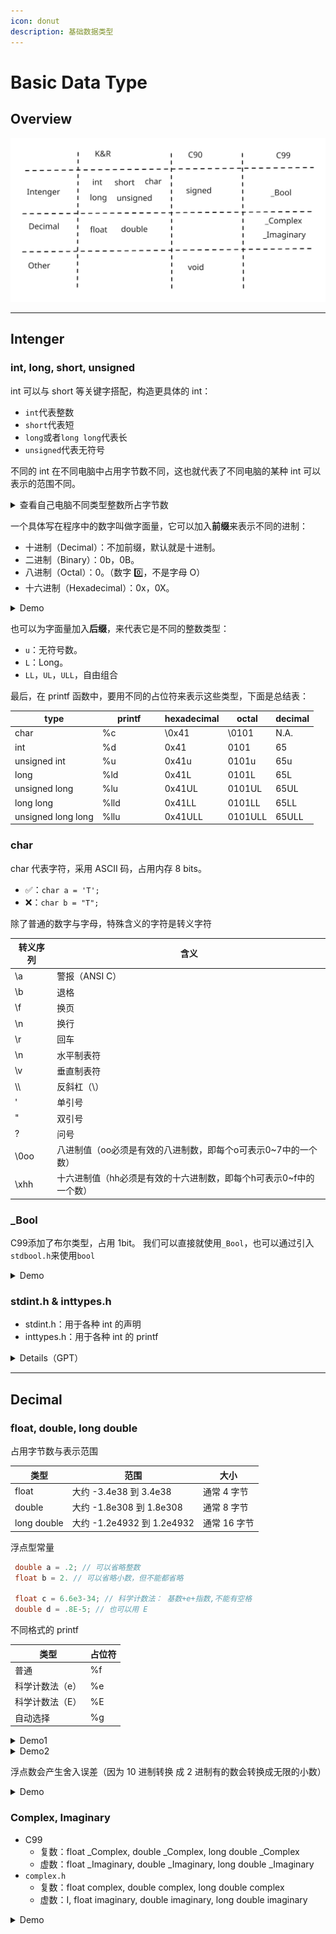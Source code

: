 ```yaml
---
icon: donut
description: 基础数据类型
---
```


# Basic Data Type

## Overview

<img src="../.gitbook/assets/file.excalidraw (1).svg" alt="" class="gitbook-drawing">

***

## Intenger

### int, long, short, unsigned

int 可以与 short 等关键字搭配，构造更具体的 int：

* `int`代表整数
* `short`代表短
* `long`或者`long long`代表长
* `unsigned`代表无符号

不同的 int 在不同电脑中占用字节数不同，这也就代表了不同电脑的某种 int 可以表示的范围不同。

<details>

<summary> 查看自己电脑不同类型整数所占字节数</summary>

```c
#include <stdio.h>
int main()
{
    // 定义各种数据类型变量
    int a;
    unsigned int h;
    short int b;
    short c;
    unsigned short int i;
    long int d;
    long e;
    unsigned long int j;
    long long int f;
    long long g;
    unsigned long long int k;

    // 输出每个变量的位数
    printf("int a: %d bytes\n", sizeof(a));
    printf("unsigned int h: %d bytes\n", sizeof(h));
    printf("short int b: %d bytes\n", sizeof(b));
    printf("short c: %d bytes\n", sizeof(c));
    printf("unsigned short int i: %d bytes\n", sizeof(i));
    printf("long int d: %d bytes\n", sizeof(d));
    printf("long e: %d bytes\n", sizeof(e));
    printf("unsigned long int j: %d bytes\n", sizeof(j));
    printf("long long int f: %d bytes\n", sizeof(f));
    printf("long long g: %d bytes\n", sizeof(g));
    printf("unsigned long long int k: %d bytes\n", sizeof(k));
    return 0;
}

// int a: 4 bytes
// unsigned int h: 4 bytes
// short int b: 2 bytes
// short c: 2 bytes
// unsigned short int i: 2 bytes
// long int d: 8 bytes
// long e: 8 bytes
// unsigned long int j: 8 bytes
// long long int f: 8 bytes
// long long g: 8 bytes
// unsigned long long int k: 8 bytes

```

</details>

一个具体写在程序中的数字叫做字面量，它可以加入**前缀**来表示不同的进制：

* 十进制（Decimal）：不加前缀，默认就是十进制。
* 二进制（Binary）：0b，0B。
* 八进制（Octal）：0。（数字 0️⃣，不是字母 O）
* 十六进制（Hexadecimal）：0x，0X。

<details>

<summary> Demo</summary>

```c
#include <stdio.h>
int main()
{
    // 定义各种数据类型变量
    int binary_number = 0b1010011010;
    int octal_number = 01232;
    int decimal_number = 666;
    int hexadecimal_number = 0x29a;

    // 查看他们是否想等
    printf("%d", (int)(binary_number == octal_number));        // 1
    printf("%d", (int)(octal_number == decimal_number));       // 1
    printf("%d", (int)(decimal_number == hexadecimal_number)); // 1
    return 0;
}

```

</details>

也可以为字面量加入**后缀**，来代表它是不同的整数类型：

* `u`：无符号数。
* `L`：Long。
* `LL`，`UL`，`ULL`，自由组合

最后，在 printf 函数中，要用不同的占位符来表示这些类型，下面是总结表：

<table><thead><tr><th>type</th><th width="86">printf</th><th>hexadecimal</th><th>octal</th><th>decimal</th></tr></thead><tbody><tr><td>char</td><td>%c</td><td>\0x41</td><td>\0101</td><td>N.A.</td></tr><tr><td>int</td><td>%d</td><td>0x41</td><td>0101</td><td>65</td></tr><tr><td>unsigned int</td><td>%u</td><td>0x41u</td><td>0101u</td><td>65u</td></tr><tr><td>long</td><td>%ld</td><td>0x41L</td><td>0101L</td><td>65L</td></tr><tr><td>unsigned long</td><td>%lu</td><td>0x41UL</td><td>0101UL</td><td>65UL</td></tr><tr><td>long long</td><td>%lld</td><td>0x41LL</td><td>0101LL</td><td>65LL</td></tr><tr><td>unsigned long long</td><td>%llu</td><td>0x41ULL</td><td>0101ULL</td><td>65ULL</td></tr></tbody></table>

### char

char 代表字符，采用 ASCII 码，占用内存 8 bits。

* ✅：`char a = 'T';`
* ❌：`char b = "T";`

除了普通的数字与字母，特殊含义的字符是转义字符

| 转义序列 | 含义                                    |
| ---- | ------------------------------------- |
| \a   | 警报（ANSI C）                            |
| \b   | 退格                                    |
| \f   | 换页                                    |
| \n   | 换行                                    |
| \r   | 回车                                    |
| \n   | 水平制表符                                 |
| \v   | 垂直制表符                                 |
| \\\\ | 反斜杠（\）                                |
| '    | 单引号                                   |
| "    | 双引号                                   |
| ?    | 问号                                    |
| \0oo | 八进制值（oo必须是有效的八进制数，即每个o可表示0\~7中的一个数）   |
| \xhh | 十六进制值（hh必须是有效的十六进制数，即每个h可表示0\~f中的一个数） |

### \_Bool

C99添加了布尔类型，占用 1bit。 我们可以直接就使用`_Bool`，也可以通过引入`stdbool.h`来使用`bool`

<details>

<summary> Demo</summary>

&#x20;使用 \_Bool

```c
// boolean.c -- using a _Bool variable
#include <stdio.h>
int main(void)
{
    long num;
    long sum = 0L;
    _Bool input_is_good;
    
    printf("Please enter an integer to be summed ");
    printf("(q to quit): ");
    input_is_good = (scanf("%ld", &num) == 1);
    while (input_is_good)
    {
        sum = sum + num;
        printf("Please enter next integer (q to quit): ");
        input_is_good = (scanf("%ld", &num) == 1);
    }
    printf("Those integers sum to %ld.\n", sum);
    
    return 0;
}

```

通过引入stdbool.h来使用 bool

```c
// divisors.c -- nested ifs display divisors of a number
#include <stdio.h>
#include <stdbool.h>
int main(void)
{
    unsigned long num;          // number to be checked
    unsigned long div;          // potential divisors
    bool isPrime;               // prime flag
    
    printf("Please enter an integer for analysis; ");
    printf("Enter q to quit.\n");
    while (scanf("%lu", &num) == 1)
    {
        for (div = 2, isPrime = true; (div * div) <= num; div++)
        {
            if (num % div == 0)
            {
                if ((div * div) != num)
                    printf("%lu is divisible by %lu and %lu.\n",
                           num, div, num / div);
                else
                    printf("%lu is divisible by %lu.\n",
                           num, div);
                isPrime= false; // number is not prime
            }
        }
        if (isPrime)
            printf("%lu is prime.\n", num);
        printf("Please enter another integer for analysis; ");
        printf("Enter q to quit.\n");
    }
    printf("Bye.\n");
    
    return 0;
}

```

</details>

### stdint.h & inttypes.h

* stdint.h：用于各种 int 的声明
* inttypes.h：用于各种 int 的 printf

<details>

<summary> Details（GPT）</summary>

1. stdint.h：`stdint.h` 头文件定义了一系列与整数大小相关的宏和数据类型，这些类型在不同的平台上具有固定的大小，确保了代码的可移植性。
   1. **固定宽度的整数类型**：例如 `int8_t`, `int16_t`, `int32_t`, `int64_t` 用于表示有符号整数，以及 `uint8_t`, `uint16_t`, `uint32_t`, `uint64_t` 用于表示无符号整数。
   2. **最小宽度整数类型**：例如 `int_least8_t`, `int_least16_t`, `int_least32_t`, `int_least64_t` 和 `uint_least8_t`, `uint_least16_t`, `uint_least32_t`, `uint_least64_t`，它们保证至少有指定宽度的存储大小，但可能更宽。
   3. **最快最小宽度整数类型**：例如 `int_fast8_t`, `int_fast16_t`, `int_fast32_t`, `int_fast64_t` 和 `uint_fast8_t`, `uint_fast16_t`, `uint_fast32_t`, `uint_fast64_t`，它们保证至少有指定宽度的存储大小，并且尽可能地快。
   4. **最大宽度整数类型**：`intmax_t` 和 `uintmax_t`，它们提供了最大宽度的有符号和无符号整数类型。
   5. **极限值宏**：例如 `INT8_MAX`, `INT16_MAX`, `INT32_MAX`, `INT64_MAX` 以及它们的 `MIN` 和 `UMAX` 变体，定义了对应类型可以表示的最大值和最小值。
2. inttypes.h：`inttypes.h` 头文件提供了格式化宏，用于与 `stdint.h` 中定义的整数类型一起使用。这些宏用于确保在不同的平台上，格式化字符串的行为是一致的。
   1. **格式化宏**：例如 `PRIi8`, `PRIi16`, `PRIi32`, `PRIi64` 用于有符号整数，`PRIu8`, `PRIu16`, `PRIu32`, `PRIu64` 用于无符号整数。这些宏可以在 `printf` 和 `scanf` 类型的函数中使用，以确保正确地打印和读取指定宽度的整数。
   2. **大数格式化宏**：例如 `PRId64`, `PRIo64`, `PRIu64`, `PRIx64`，用于格式化 `int64_t` 和 `uint64_t` 类型的值。
   3. **扫描宏**：例如 `SCNi16`, `SCNu32`，这些宏用于 `scanf` 类型的函数，确保可以正确地读取指定宽度的整数。
3. 使用示例

```c
#include <stdio.h>
#include <stdint.h>
#include <inttypes.h>
int main() {
    int32_t i = 123456789;
    uint32_t u = 4294967295U;
    // 使用 stdint.h 中的类型
    int32_t sum = i + (int32_t)u;
    // 使用 inttypes.h 中的格式化宏
    printf("int32_t: %" PRId32 "\n", i);
    printf("uint32_t: %" PRIu32 "\n", u);
    printf("sum: %" PRId32 "\n", sum);
    return 0;
}
// int32_t: 123456789
// uint32_t: 4294967295
// sum: 123456788
```

</details>

***

## Decimal

### float, double, long double

占用字节数与表示范围

| 类型          | 范围                      | 大小       |
| ----------- | ----------------------- | -------- |
| float       | 大约 -3.4e38 到 3.4e38     | 通常 4 字节  |
| double      | 大约 -1.8e308 到 1.8e308   | 通常 8 字节  |
| long double | 大约 -1.2e4932 到 1.2e4932 | 通常 16 字节 |

浮点型常量

```c
 double a = .2; // 可以省略整数
 float b = 2. // 可以省略小数，但不能都省略
  
 float c = 6.6e3-34; // 科学计数法： 基数+e+指数,不能有空格
 double d = .8E-5; // 也可以用 E
```

不同格式的 printf&#x20;

| 类型       | 占位符 |
| -------- | --- |
| 普通       | %f  |
| 科学计数法（e） | %e  |
| 科学计数法（E） | %E  |
| 自动选择     | %g  |

<details>

<summary> Demo1</summary>

```c
#include <stdio.h>

int main()
{
    double num = 12345.6789;

    // 使用 %f 打印浮点数
    printf("Decimal notation: %f\n", num);
    // Decimal notation: 12345.678900

    // 使用 %e 打印科学记数法
    printf("Scientific notation (lowercase e): %e\n", num);
    // Scientific notation (lowercase e): 1.234568e+04

    // 使用 %E 打印科学记数法
    printf("Scientific notation (uppercase E): %E\n", num);
    // Scientific notation (uppercase E): 1.234568E+04

    // 使用 %g 自动选择格式
    printf("General format: %g\n", num);
    // General format: 12345.7

    return 0;
}

```

</details>

<details>

<summary>Demo2</summary>

```c
/* showf_pt.c -- displays float value in two ways */
#include <stdio.h>
int main(void)
{
    float aboat = 32000.0;
    double abet = 2.14e9;
    long double dip = 5.32e-5;

    printf("%f can be written %e\n", aboat, aboat);
    // 32000.000000 can be written 3.200000e+04

    // next line requires C99 or later compliance
    printf("And it's %a in hexadecimal, powers of 2 notation\n", aboat);
    // And it's 0x1.f4p+14 in hexadecimal, powers of 2 notation
    printf("%f can be written %e\n", abet, abet);
    // 2140000000.000000 can be written 2.140000e+09
    printf("%Lf can be written %Le\n", dip, dip);
    // 0.000053 can be written 5.320000e-05

    return 0;
}

```

</details>

浮点数会产生舍入误差（因为 10 进制转换 成 2 进制有的数会转换成无限的小数）

<details>

<summary> Demo</summary>

```c
/* floaterr.c--demonstrates round-off error */
#include <stdio.h>
int main(void)
{
    float a, b;

    b = 2.0e20 + 1.0;
    a = b - 2.0e20;
    printf("%f \n", a); // 4008175468544.000000

    return 0;
}
```

</details>

### Complex, Imaginary

* C99
  * 复数：float \_Complex, double \_Complex, long double \_Complex
  * 虚数：float \_Imaginary, double \_Imaginary, long double \_Imaginary
* `complex.h`
  * 复数：float complex, double complex, long double complex
  * 虚数：I, float imaginary, double imaginary, long double imaginary

<details>

<summary> Demo</summary>

```c
#include <stdio.h>
#include <complex.h> // 包含对 _Complex 类型支持的函数和宏

int main()
{
    // 声明两个 _Complex 类型的变量
    double complex z1 = 3.0 + 2.0 * I; // 使用 I 宏表示虚数单位
    double complex z2 = 1.0 - 2.0 * I;

    // 打印原始复数
    printf("z1 = %f + %fi\n", creal(z1), cimag(z1));
    printf("z2 = %f + %fi\n", creal(z2), cimag(z2));

    // 复数加法
    _Complex double sum = z1 + z2;
    printf("Sum: %f + %fi\n", creal(sum), cimag(sum));

    // 复数减法
    _Complex double diff = z1 - z2;
    printf("Difference: %f + %fi\n", creal(diff), cimag(diff));

    // 复数乘法
    _Complex double product = z1 * z2;
    printf("Product: %f + %fi\n", creal(product), cimag(product));

    // 复数除法
    _Complex double quotient = z1 / z2;
    printf("Quotient: %f + %fi\n", creal(quotient), cimag(quotient));

    // 复数的模（绝对值）
    double magnitude = cabs(z1);
    printf("Magnitude of z1: %f\n", magnitude);

    return 0;
}
```

</details>

